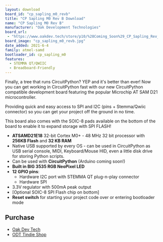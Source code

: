 ```yaml
---
layout: download
board_id: "cp_sapling_m0_revb"
title: "CP Sapling M0 Rev B Download"
name: "CP Sapling M0 Rev B"
manufacturer: "Oak Development Technologies"
board_url:
 - "https://www.oakdev.tech/store/p10/%28Coming_Soon%29_CP_Sapling_Rev_B.html#/"
board_image: "cp_sapling_m0_revb.jpg"
date_added: 2021-6-4
family: atmel-samd
bootloader_id: cp_sapling_m0
features:
  - STEMMA QT/QWIIC
  - Breadboard-Friendly
---
```


Finally, a tree that runs CircuitPython? YEP and it's better than ever! Now you can get working in CircuitPython fast with our new CircuitPython compatible development board featuring the popular Microchip AT SAM D21 microcontroller.

Providing quick and easy access to SPI and I2C (pins + Stemma/Qwiic connector) so you can get your project off the ground in no time.

This board also comes with the SOIC-8 pads available on the bottom of the board to enable it to expand storage with SPI FLASH!


 * **ATSAMD21E18** 32-bit Cortex M0+ - 48 MHz 32 bit processor with **256KB Flash** and **32 KB RAM**
 * Native USB supported by every OS - can be used in CircuitPython as USB serial console, MIDI, Keyboard/Mouse HID, even a little disk drive for storing Python scripts.
 * Can be used with **CircuitPython** (Arduino coming soon!)
 * **Built in BIG 3535 RGB NeoPixel LED**
 * **12 GPIO pins**:
   * Hardware I2C port with STEMMA QT plug-n-play connector
   * Hardware SPI
 * 3.3V regulator with 500mA peak output
 * [Optional SOIC-8 SPI Flash chip on bottom]
 * **Reset switch** for starting your project code over or entering bootloader mode

## Purchase

* [Oak Dev Tech](https://www.oakdev.tech/store/p10/%28Coming_Soon%29_CP_Sapling_Rev_B.html#/)
* [ODT Tindie Shop](https://www.tindie.com/products/oakdevtech/cp-sapling-rev-b-samd21-micro-dev-board/)
